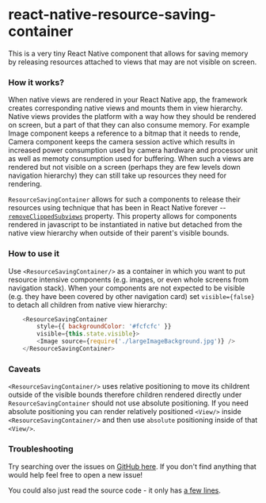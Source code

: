# react-native-resource-saving-container

This is a very tiny React Native component that allows for saving memory by releasing resources attached to views that may are not visible on screen.

### How it works?

When native views are rendered in your React Native app, the framework creates corresponding native views and mounts them in view hierarchy. Native views provides the platform with a way how they should be rendered on screen, but a part of that they can also consume memory. For example Image component keeps a reference to a bitmap that it needs to rende, Camera component keeps the camera session active which results in increased power consumption used by camera hardware and processor unit as well as memoty consumption used for buffering. When such a views are rendered but not visible on a screen (perhaps they are few levels down navigation hierarchy) they can still take up resources they need for rendering.

`ResourceSavingContainer` allows for such a components to release their resources using technique that has been in React Native forever -- [`removeClippedSubviews`](https://facebook.github.io/react-native/docs/view.html#removeclippedsubviews) property.
This property allows for components rendered in javascript to be instantiated in native but detached from the native view hierarchy when outside of their parent's visible bounds.

### How to use it

Use `<ResourceSavingContainer/>` as a container in which you want to put resource intensive components (e.g. images, or even whole screens from navigation stack). When your components are not expected to be visible (e.g. they have been covered by other navigation card) set `visible={false}` to detach all children from native view hierarchy:

```js
    <ResourceSavingContainer
        style={{ backgroundColor: '#fcfcfc' }}
        visible={this.state.visible}>
        <Image source={require('./largeImageBackground.jpg')} />
    </ResourceSavingContainer>
```

### Caveats

`<ResourceSavingContainer/>`  uses relative positioning to move its childrent outside of the visible bounds therefore children rendered directly under `ResourceSavingContainer` should not use absolute positioning. If you need absolute positioning you can render relatively positioned `<View/>` inside `<ResourceSavingContainer/>` and then use `absolute` positioning inside of that `<View/>`.

### Troubleshooting

Try searching over the issues on [GitHub here](https://github.com/SoftwareMansion/react-native-resource-saving-container/issues). If you don't find anything that would help feel free to open a new issue!

You could also just read the source code - it only has [a few lines](https://github.com/SoftwareMansion/react-native-resource-saving-container/blob/master/ResourceSavingContainer.js).